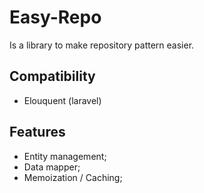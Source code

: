 # Easy-Repo

Is a library to make repository pattern easier.

## Compatibility

- Elouquent (laravel)

## Features

- Entity management;
- Data mapper;
- Memoization / Caching;
